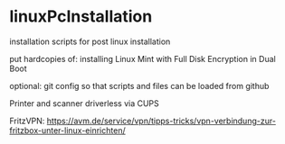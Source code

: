 # linuxPcInstallation
installation scripts for post linux installation 


put hardcopies of:
installing Linux Mint with Full Disk Encryption in Dual Boot

optional: git config so that scripts and files can be loaded from github

Printer and scanner driverless via CUPS

FritzVPN:
https://avm.de/service/vpn/tipps-tricks/vpn-verbindung-zur-fritzbox-unter-linux-einrichten/
